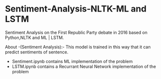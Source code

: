 # Sentiment-Analysis-NLTK-ML and LSTM
Sentiment Analysis on the First Republic Party debate in 2016 based on Python,NLTK and ML | LSTM.

About -(Sentiment Analysis):- This model is trained in this way that it can predict sentiments of sentence.

- Sentiment.ipynb contains ML implementation of the problem
- LSTM.ipynb contains a Recurrant Neural Network implementation of the problem
